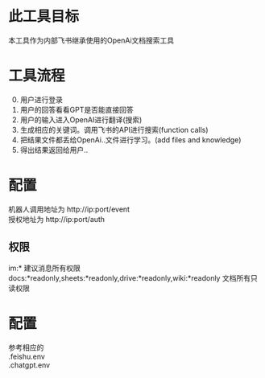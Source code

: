 # 此工具目标
本工具作为内部飞书继承使用的OpenAi文档搜索工具

# 工具流程
0. 用户进行登录
1. 用户的回答看看GPT是否能直接回答
2. 用户的输入进入OpenAI进行翻译(搜索)
3. 生成相应的关键词。调用飞书的API进行搜索(function calls)
4. 把结果文件都丢给OpenAi..文件进行学习。(add files and knowledge)
5. 得出结果返回给用户..

# 配置
机器人调用地址为 http://ip:port/event  
授权地址为 http://ip:port/auth

## 权限
im:*  建议消息所有权限  
docs:*readonly,sheets:*readonly,drive:*readonly,wiki:*readonly  文档所有只读权限

# 配置
参考相应的  
.feishu.env  
.chatgpt.env 